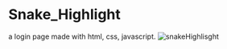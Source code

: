 # Snake_Highlight
a login page made with html, css, javascript.
![snakeHighlisght](https://user-images.githubusercontent.com/74914169/215349441-7e95297d-c6e5-4eae-82fe-915f63b6cc6e.gif)
